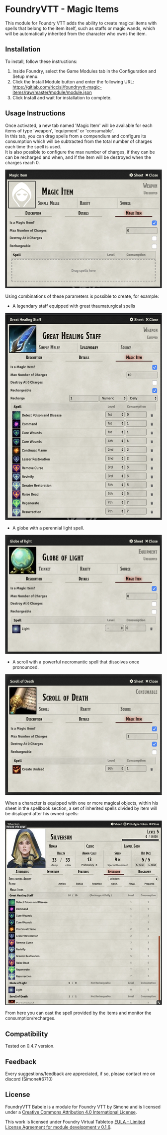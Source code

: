 # FoundryVTT - Magic Items

This module for Foundry VTT adds the ability to create magical items with spells that belong to the item itself, such as staffs or 
magic wands, which will be automatically inherited from the character who owns the item.

## Installation

To install, follow these instructions:

1.  Inside Foundry, select the Game Modules tab in the Configuration and Setup menu.
2.  Click the Install Module button and enter the following URL: https://gitlab.com/riccisi/foundryvtt-magic-items/raw/master/module/module.json
3.  Click Install and wait for installation to complete.

## Usage Instructions

Once activated, a new tab named 'Magic Item' will be available for each items of type 'weapon', 'equipment' or 'consumable'.  
In this tab, you can drag spells from a compendium and configure its consumption which will be subtracted from the total number of charges each time the spell is used.  
It is also possible to configure the max number of charges, if they can be can be recharged and when, and if the item will be destroyed when the charges reach 0.

![example0](/example0.png?raw=true)

Using combinations of these parameters is possible to create, for example:

* A legendary staff equipped with great thaumaturgical spells

![example1](/example1.png?raw=true)

* A globe with a perennial light spell.

![example2](/example2.png?raw=true)

* A scroll with a powerful necromantic spell that dissolves once pronounced.

![example3](/example3.png?raw=true)

When a character is equipped with one or more magical objects, within his sheet in the spellbook section, 
a set of inherited spells divided by item will be displayed after his owned spells:

![example4](/example4.png?raw=true)

From here you can cast the spell provided by the items and monitor the consumption/recharges.

## Compatibility

Tested on 0.4.7 version.

## Feedback

Every suggestions/feedback are appreciated, if so, please contact me on discord (Simone#6710)

## License

FoundryVTT Babele is a module for Foundry VTT by Simone and is licensed under a [Creative Commons Attribution 4.0 International License](http://creativecommons.org/licenses/by/4.0/).

This work is licensed under Foundry Virtual Tabletop [EULA - Limited License Agreement for module development v 0.1.6](http://foundryvtt.com/pages/license.html).